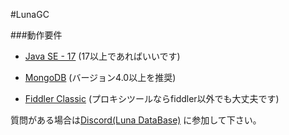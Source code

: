 #LunaGC

###動作要件

* [Java SE - 17](https://www.oracle.com/java/technologies/javase/jdk18-archive-downloads.html) (17以上であればいいです)

* [MongoDB](https://www.mongodb.com/try/download/community)  (バージョン4.0以上を推奨)

* [Fiddler Classic](https://telerik-fiddler.s3.amazonaws.com/fiddler/FiddlerSetup.exe) (プロキシツールならfiddler以外でも大丈夫です)


質問がある場合は[Discord(Luna DataBase)](https://discord.gg/x2uEzwCNn2) に参加して下さい｡
